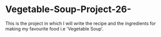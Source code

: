 # Vegetable-Soup-Project-26-
This is the project in which I will write the recipe and the ingredients for making my favourite food i.e 'Vegetable Soup'.